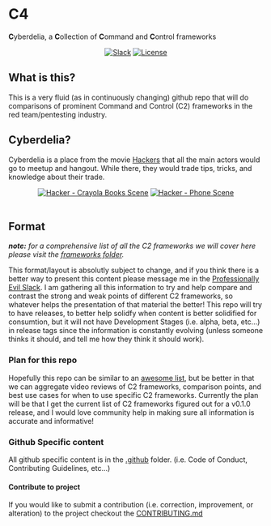 # C4
**C**yberdelia, a **C**ollection of **C**ommand and **C**ontrol frameworks

<p align="center">
  <a href="https://professionallyevil.slack.com/messages/c4"> <img alt="Slack" src="https://img.shields.io/badge/chat-ProfessionallyEvil-%238c0000.svg?logo=slack" /></a>
  <!-- <a href="https://github.com/SamuraiWTF/samuraiwtf/releases"> <img alt="Latest version" src="https://img.shields.io/github/release/ProfessionallyEvil/C4.svg" /></a> -->
  <a href="https://github.com/ProfessionallyEvil/C4/blob/master/LICENSE" > <img alt="License" src="https://img.shields.io/badge/license-GPLv3-blue.svg" /></a>
</p>

## What is this?

This is a very fluid (as in continuously changing) github repo that will do comparisons of prominent Command and Control (C2) frameworks in the red team/pentesting industry.

## Cyberdelia?

Cyberdelia is a place from the movie [Hackers](https://m.imdb.com/title/tt0113243/) that all the main actors would go to meetup and hangout. While there, they would trade tips, tricks, and knowledge about their trade.

<div align="center">
<a href="http://www.youtube.com/watch?feature=player_embedded&v=4U9MI0u2VIE" target="_blank"><img src="https://img.youtube.com/vi/4U9MI0u2VIE/0.jpg" alt="Hacker - Crayola Books Scene"  /></a>
<a href="http://www.youtube.com/watch?feature=player_embedded&v=hR62mcMJ2pE" target="_blank"><img src="https://img.youtube.com/vi/hR62mcMJ2pE/0.jpg" alt="Hacker - Phone Scene"  /></a>
</div>
<br>

## Format

_**note:** for a comprehensive list of all the C2 frameworks we will cover here please visit the [frameworks folder](/frameworks/)._

This format/layout is absolutly subject to change, and if you think there is a better way to present this content please message me in the [Professionally Evil Slack](https://professionallyevil.slack.com/messages/c4).
I am gathering all this information to try and help compare and contrast the strong and weak points of different C2 frameworks, so whatever helps the presentation of that material the better!
This repo will try to have releases, to better help solidfy when content is better solidified for consumtion, but it will not have Development Stages (i.e. alpha, beta, etc...) in release tags since the information is constantly evolving (unless someone thinks it should, and tell me how they think it should work).

### Plan for this repo

Hopefully this repo can be similar to an [awesome list](https://github.com/topics/awesome), but be better in that we can aggregate video reviews of C2 frameworks, comparison points, and best use cases for when to use specific C2 frameworks.
Currently the plan will be that I get the current list of C2 frameworks figured out for a v0.1.0 release, and I would love community help in making sure all information is accurate and informative!

### Github Specific content

All github specific content is in the [.github](/.github/) folder. (i.e. Code of Conduct, Contributing Guidelines, etc...)

#### Contribute to project

If you would like to submit a contribution (i.e. correction, improvement, or alteration) to the project checkout the [CONTRIBUTING.md](/.github/CONTRIBUTING.md)